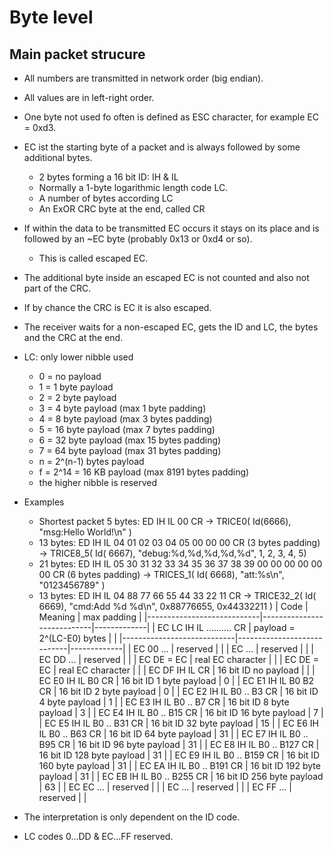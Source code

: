 # Byte level

## Main packet strucure
- All numbers are transmitted in network order (big endian).
- All values are in left-right order.
- One byte not used fo often is defined as ESC character, for example EC = 0xd3.
- EC ist the starting byte of a packet and is always followed by some additional bytes.
  - 2 bytes forming a 16 bit ID: IH & IL
  - Normally a 1-byte logarithmic length code LC. 
  - A number of bytes according LC
  - An ExOR CRC byte at the end, called CR
- If within the data to be transmitted EC occurs it stays on its place and is followed by an ~EC byte (probably 0x13 or 0xd4 or so).
  - This is called escaped EC.
- The additional byte inside an escaped EC is not counted and also not part of the CRC.
- If by chance the CRC is EC it is also escaped.
- The receiver waits for a non-escaped EC, gets the ID and LC, the bytes and the CRC at the end.
- LC: only lower nibble used
  - 0 = no payload
  - 1 =  1 byte payload
  - 2 =  2 byte payload
  - 3 =  4 byte payload (max  1 byte padding)
  - 4 =  8 byte payload (max  3 bytes padding)
  - 5 = 16 byte payload (max  7 bytes padding)
  - 6 = 32 byte payload (max 15 bytes padding)
  - 7 = 64 byte payload (max 31 bytes padding)
  - n = 2^(n-1) bytes payload
  - f = 2^14 = 16 KB payload (max 8191 bytes padding)
  - the higher nibble is reserved
- Examples
  - Shortest packet 5 bytes: ED IH IL 00 CR -> TRICE0( Id(6666), "msg:Hello World!\n" )
  - 13 bytes: ED IH IL 04 01 02 03 04 05 00 00 00 CR  (3 bytes padding) -> TRICE8_5( Id( 6667), "debug:%d,%d,%d,%d,%d", 1, 2, 3, 4, 5)
  - 21 bytes: ED IH IL 05 30 31 32 33 34 35 36 37 38 39 00 00 00 00 00 00 CR  (6 bytes padding) -> TRICES_1( Id( 6668), "att:%s\n", "0123456789" )
  - 13 bytes: ED IH IL 04 88 77 66 55 44 33 22 11 CR -> TRICE32_2( Id( 6669), "cmd:Add %d %d\n", 0x88776655, 0x44332211 )
| Code                       | Meaning                    | max padding |
|----------------------------|----------------------------|-------------|
| EC LC IH IL .......... CR  | payload = 2^(LC-E0) bytes  |             |
|----------------------------|----------------------------|-------------|
| EC 00 ...                  | reserved                   |             | 
| EC ...                     | reserved                   |             | 
| EC DD ...                  | reserved                   |             | 
| EC DE = EC                 | real EC character          |             | 
| EC DE = EC                 | real EC character          |             | 
| EC DF IH IL            CR  | 16 bit ID no payload       |             | 
| EC E0 IH IL B0         CR  | 16 bit ID   1 byte payload |        0    | 
| EC E1 IH IL B0 B2      CR  | 16 bit ID   2 byte payload |        0    | 
| EC E2 IH IL B0 .. B3   CR  | 16 bit ID   4 byte payload |        1    | 
| EC E3 IH IL B0 .. B7   CR  | 16 bit ID   8 byte payload |        3    | 
| EC E4 IH IL B0 .. B15  CR  | 16 bit ID  16 byte payload |        7    | 
| EC E5 IH IL B0 .. B31  CR  | 16 bit ID  32 byte payload |       15    | 
| EC E6 IH IL B0 .. B63  CR  | 16 bit ID  64 byte payload |       31    | 
| EC E7 IH IL B0 .. B95  CR  | 16 bit ID  96 byte payload |       31    | 
| EC E8 IH IL B0 .. B127 CR  | 16 bit ID 128 byte payload |       31    | 
| EC E9 IH IL B0 .. B159 CR  | 16 bit ID 160 byte payload |       31    | 
| EC EA IH IL B0 .. B191 CR  | 16 bit ID 192 byte payload |       31    | 
| EC EB IH IL B0 .. B255 CR  | 16 bit ID 256 byte payload |       63    | 
| EC EC ...                  | reserved                   |             | 
| EC ...                     | reserved                   |             | 
| EC FF ...                  | reserved                   |             | 

- The interpretation is only dependent on the ID code.
- LC codes 0...DD & EC...FF reserved.


